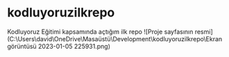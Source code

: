 # kodluyoruzilkrepo
Kodluyoruz Eğitimi kapsamında açtığım ilk repo
![Proje sayfasının resmi](C:\Users\david\OneDrive\Masaüstü\Development\kodluyoruzilkrepo\Ekran görüntüsü 2023-01-05 225931.png)